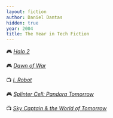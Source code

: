 ```yaml
---
layout: fiction
author: Daniel Dantas
hidden: true
year: 2004
title: The Year in Tech Fiction
---
```


🎮 [_Halo 2_](https://en.wikipedia.org/wiki/Halo_2) <!-- 10/27/2022 -->

🎮 [_Dawn of War_](https://en.wikipedia.org/wiki/Warhammer_40,000:_Dawn_of_War) <!-- 9/24/2007 -->

📺 [_I, Robot_](https://en.wikipedia.org/wiki/I,_Robot_(film)) <!-- 7/16/2005 -->

🎮 [_Splinter Cell: Pandora Tomorrow_](https://en.wikipedia.org/wiki/Tom_Clancy%27s_Splinter_Cell:_Pandora_Tomorrow) <!-- 5/23/2005 -->

📺 [_Sky Captain & the World of Tomorrow_](https://en.wikipedia.org/wiki/Sky_Captain_and_the_World_of_Tomorrow) <!-- 1/31/2005 -->

